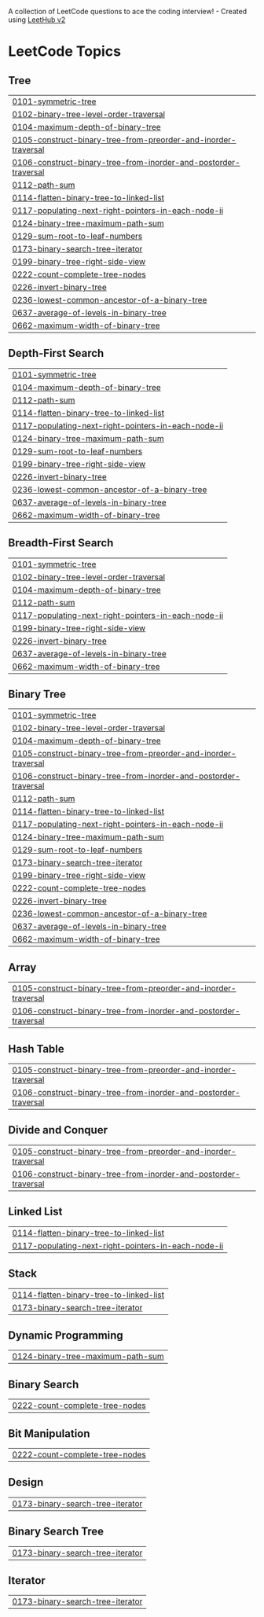 A collection of LeetCode questions to ace the coding interview! - Created using [LeetHub v2](https://github.com/arunbhardwaj/LeetHub-2.0)
<!---LeetCode Topics Start-->
# LeetCode Topics
## Tree
|  |
| ------- |
| [0101-symmetric-tree](https://github.com/gopika30-b/LeetCode/tree/master/0101-symmetric-tree) |
| [0102-binary-tree-level-order-traversal](https://github.com/gopika30-b/LeetCode/tree/master/0102-binary-tree-level-order-traversal) |
| [0104-maximum-depth-of-binary-tree](https://github.com/gopika30-b/LeetCode/tree/master/0104-maximum-depth-of-binary-tree) |
| [0105-construct-binary-tree-from-preorder-and-inorder-traversal](https://github.com/gopika30-b/LeetCode/tree/master/0105-construct-binary-tree-from-preorder-and-inorder-traversal) |
| [0106-construct-binary-tree-from-inorder-and-postorder-traversal](https://github.com/gopika30-b/LeetCode/tree/master/0106-construct-binary-tree-from-inorder-and-postorder-traversal) |
| [0112-path-sum](https://github.com/gopika30-b/LeetCode/tree/master/0112-path-sum) |
| [0114-flatten-binary-tree-to-linked-list](https://github.com/gopika30-b/LeetCode/tree/master/0114-flatten-binary-tree-to-linked-list) |
| [0117-populating-next-right-pointers-in-each-node-ii](https://github.com/gopika30-b/LeetCode/tree/master/0117-populating-next-right-pointers-in-each-node-ii) |
| [0124-binary-tree-maximum-path-sum](https://github.com/gopika30-b/LeetCode/tree/master/0124-binary-tree-maximum-path-sum) |
| [0129-sum-root-to-leaf-numbers](https://github.com/gopika30-b/LeetCode/tree/master/0129-sum-root-to-leaf-numbers) |
| [0173-binary-search-tree-iterator](https://github.com/gopika30-b/LeetCode/tree/master/0173-binary-search-tree-iterator) |
| [0199-binary-tree-right-side-view](https://github.com/gopika30-b/LeetCode/tree/master/0199-binary-tree-right-side-view) |
| [0222-count-complete-tree-nodes](https://github.com/gopika30-b/LeetCode/tree/master/0222-count-complete-tree-nodes) |
| [0226-invert-binary-tree](https://github.com/gopika30-b/LeetCode/tree/master/0226-invert-binary-tree) |
| [0236-lowest-common-ancestor-of-a-binary-tree](https://github.com/gopika30-b/LeetCode/tree/master/0236-lowest-common-ancestor-of-a-binary-tree) |
| [0637-average-of-levels-in-binary-tree](https://github.com/gopika30-b/LeetCode/tree/master/0637-average-of-levels-in-binary-tree) |
| [0662-maximum-width-of-binary-tree](https://github.com/gopika30-b/LeetCode/tree/master/0662-maximum-width-of-binary-tree) |
## Depth-First Search
|  |
| ------- |
| [0101-symmetric-tree](https://github.com/gopika30-b/LeetCode/tree/master/0101-symmetric-tree) |
| [0104-maximum-depth-of-binary-tree](https://github.com/gopika30-b/LeetCode/tree/master/0104-maximum-depth-of-binary-tree) |
| [0112-path-sum](https://github.com/gopika30-b/LeetCode/tree/master/0112-path-sum) |
| [0114-flatten-binary-tree-to-linked-list](https://github.com/gopika30-b/LeetCode/tree/master/0114-flatten-binary-tree-to-linked-list) |
| [0117-populating-next-right-pointers-in-each-node-ii](https://github.com/gopika30-b/LeetCode/tree/master/0117-populating-next-right-pointers-in-each-node-ii) |
| [0124-binary-tree-maximum-path-sum](https://github.com/gopika30-b/LeetCode/tree/master/0124-binary-tree-maximum-path-sum) |
| [0129-sum-root-to-leaf-numbers](https://github.com/gopika30-b/LeetCode/tree/master/0129-sum-root-to-leaf-numbers) |
| [0199-binary-tree-right-side-view](https://github.com/gopika30-b/LeetCode/tree/master/0199-binary-tree-right-side-view) |
| [0226-invert-binary-tree](https://github.com/gopika30-b/LeetCode/tree/master/0226-invert-binary-tree) |
| [0236-lowest-common-ancestor-of-a-binary-tree](https://github.com/gopika30-b/LeetCode/tree/master/0236-lowest-common-ancestor-of-a-binary-tree) |
| [0637-average-of-levels-in-binary-tree](https://github.com/gopika30-b/LeetCode/tree/master/0637-average-of-levels-in-binary-tree) |
| [0662-maximum-width-of-binary-tree](https://github.com/gopika30-b/LeetCode/tree/master/0662-maximum-width-of-binary-tree) |
## Breadth-First Search
|  |
| ------- |
| [0101-symmetric-tree](https://github.com/gopika30-b/LeetCode/tree/master/0101-symmetric-tree) |
| [0102-binary-tree-level-order-traversal](https://github.com/gopika30-b/LeetCode/tree/master/0102-binary-tree-level-order-traversal) |
| [0104-maximum-depth-of-binary-tree](https://github.com/gopika30-b/LeetCode/tree/master/0104-maximum-depth-of-binary-tree) |
| [0112-path-sum](https://github.com/gopika30-b/LeetCode/tree/master/0112-path-sum) |
| [0117-populating-next-right-pointers-in-each-node-ii](https://github.com/gopika30-b/LeetCode/tree/master/0117-populating-next-right-pointers-in-each-node-ii) |
| [0199-binary-tree-right-side-view](https://github.com/gopika30-b/LeetCode/tree/master/0199-binary-tree-right-side-view) |
| [0226-invert-binary-tree](https://github.com/gopika30-b/LeetCode/tree/master/0226-invert-binary-tree) |
| [0637-average-of-levels-in-binary-tree](https://github.com/gopika30-b/LeetCode/tree/master/0637-average-of-levels-in-binary-tree) |
| [0662-maximum-width-of-binary-tree](https://github.com/gopika30-b/LeetCode/tree/master/0662-maximum-width-of-binary-tree) |
## Binary Tree
|  |
| ------- |
| [0101-symmetric-tree](https://github.com/gopika30-b/LeetCode/tree/master/0101-symmetric-tree) |
| [0102-binary-tree-level-order-traversal](https://github.com/gopika30-b/LeetCode/tree/master/0102-binary-tree-level-order-traversal) |
| [0104-maximum-depth-of-binary-tree](https://github.com/gopika30-b/LeetCode/tree/master/0104-maximum-depth-of-binary-tree) |
| [0105-construct-binary-tree-from-preorder-and-inorder-traversal](https://github.com/gopika30-b/LeetCode/tree/master/0105-construct-binary-tree-from-preorder-and-inorder-traversal) |
| [0106-construct-binary-tree-from-inorder-and-postorder-traversal](https://github.com/gopika30-b/LeetCode/tree/master/0106-construct-binary-tree-from-inorder-and-postorder-traversal) |
| [0112-path-sum](https://github.com/gopika30-b/LeetCode/tree/master/0112-path-sum) |
| [0114-flatten-binary-tree-to-linked-list](https://github.com/gopika30-b/LeetCode/tree/master/0114-flatten-binary-tree-to-linked-list) |
| [0117-populating-next-right-pointers-in-each-node-ii](https://github.com/gopika30-b/LeetCode/tree/master/0117-populating-next-right-pointers-in-each-node-ii) |
| [0124-binary-tree-maximum-path-sum](https://github.com/gopika30-b/LeetCode/tree/master/0124-binary-tree-maximum-path-sum) |
| [0129-sum-root-to-leaf-numbers](https://github.com/gopika30-b/LeetCode/tree/master/0129-sum-root-to-leaf-numbers) |
| [0173-binary-search-tree-iterator](https://github.com/gopika30-b/LeetCode/tree/master/0173-binary-search-tree-iterator) |
| [0199-binary-tree-right-side-view](https://github.com/gopika30-b/LeetCode/tree/master/0199-binary-tree-right-side-view) |
| [0222-count-complete-tree-nodes](https://github.com/gopika30-b/LeetCode/tree/master/0222-count-complete-tree-nodes) |
| [0226-invert-binary-tree](https://github.com/gopika30-b/LeetCode/tree/master/0226-invert-binary-tree) |
| [0236-lowest-common-ancestor-of-a-binary-tree](https://github.com/gopika30-b/LeetCode/tree/master/0236-lowest-common-ancestor-of-a-binary-tree) |
| [0637-average-of-levels-in-binary-tree](https://github.com/gopika30-b/LeetCode/tree/master/0637-average-of-levels-in-binary-tree) |
| [0662-maximum-width-of-binary-tree](https://github.com/gopika30-b/LeetCode/tree/master/0662-maximum-width-of-binary-tree) |
## Array
|  |
| ------- |
| [0105-construct-binary-tree-from-preorder-and-inorder-traversal](https://github.com/gopika30-b/LeetCode/tree/master/0105-construct-binary-tree-from-preorder-and-inorder-traversal) |
| [0106-construct-binary-tree-from-inorder-and-postorder-traversal](https://github.com/gopika30-b/LeetCode/tree/master/0106-construct-binary-tree-from-inorder-and-postorder-traversal) |
## Hash Table
|  |
| ------- |
| [0105-construct-binary-tree-from-preorder-and-inorder-traversal](https://github.com/gopika30-b/LeetCode/tree/master/0105-construct-binary-tree-from-preorder-and-inorder-traversal) |
| [0106-construct-binary-tree-from-inorder-and-postorder-traversal](https://github.com/gopika30-b/LeetCode/tree/master/0106-construct-binary-tree-from-inorder-and-postorder-traversal) |
## Divide and Conquer
|  |
| ------- |
| [0105-construct-binary-tree-from-preorder-and-inorder-traversal](https://github.com/gopika30-b/LeetCode/tree/master/0105-construct-binary-tree-from-preorder-and-inorder-traversal) |
| [0106-construct-binary-tree-from-inorder-and-postorder-traversal](https://github.com/gopika30-b/LeetCode/tree/master/0106-construct-binary-tree-from-inorder-and-postorder-traversal) |
## Linked List
|  |
| ------- |
| [0114-flatten-binary-tree-to-linked-list](https://github.com/gopika30-b/LeetCode/tree/master/0114-flatten-binary-tree-to-linked-list) |
| [0117-populating-next-right-pointers-in-each-node-ii](https://github.com/gopika30-b/LeetCode/tree/master/0117-populating-next-right-pointers-in-each-node-ii) |
## Stack
|  |
| ------- |
| [0114-flatten-binary-tree-to-linked-list](https://github.com/gopika30-b/LeetCode/tree/master/0114-flatten-binary-tree-to-linked-list) |
| [0173-binary-search-tree-iterator](https://github.com/gopika30-b/LeetCode/tree/master/0173-binary-search-tree-iterator) |
## Dynamic Programming
|  |
| ------- |
| [0124-binary-tree-maximum-path-sum](https://github.com/gopika30-b/LeetCode/tree/master/0124-binary-tree-maximum-path-sum) |
## Binary Search
|  |
| ------- |
| [0222-count-complete-tree-nodes](https://github.com/gopika30-b/LeetCode/tree/master/0222-count-complete-tree-nodes) |
## Bit Manipulation
|  |
| ------- |
| [0222-count-complete-tree-nodes](https://github.com/gopika30-b/LeetCode/tree/master/0222-count-complete-tree-nodes) |
## Design
|  |
| ------- |
| [0173-binary-search-tree-iterator](https://github.com/gopika30-b/LeetCode/tree/master/0173-binary-search-tree-iterator) |
## Binary Search Tree
|  |
| ------- |
| [0173-binary-search-tree-iterator](https://github.com/gopika30-b/LeetCode/tree/master/0173-binary-search-tree-iterator) |
## Iterator
|  |
| ------- |
| [0173-binary-search-tree-iterator](https://github.com/gopika30-b/LeetCode/tree/master/0173-binary-search-tree-iterator) |
<!---LeetCode Topics End-->